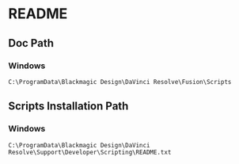 # README

## Doc Path

### Windows

```C:\ProgramData\Blackmagic Design\DaVinci Resolve\Fusion\Scripts```

## Scripts Installation Path

### Windows

```C:\ProgramData\Blackmagic Design\DaVinci Resolve\Support\Developer\Scripting\README.txt```